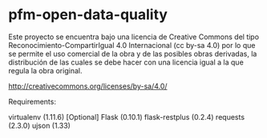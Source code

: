 pfm-open-data-quality
=====================

Este proyecto se encuentra bajo una licencia de Creative Commons del tipo Reconocimiento-CompartirIgual 4.0 Internacional  (cc by-sa 4.0) por lo que se permite el uso comercial de la obra y de las posibles obras derivadas, la distribución de las cuales se debe hacer con una licencia igual a la que regula la obra original.  

http://creativecommons.org/licenses/by-sa/4.0/


Requirements:

virtualenv (1.11.6) [Optional]
Flask (0.10.1)
flask-restplus (0.2.4)
requests (2.3.0)
ujson (1.33)
